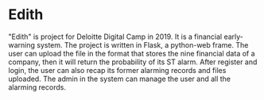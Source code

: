 ﻿# Edith
"Edith" is project for Deloitte Digital Camp in 2019. It is a financial early-warning system.
The project is written in Flask, a python-web frame. 
The user can upload the file in the format that stores the nine financial data of a company, then it will return the probability of its ST alarm.
After register and login, the user can also recap its former alarming records and files uploaded.
The admin in the system can manage the user and all the alarming records.

